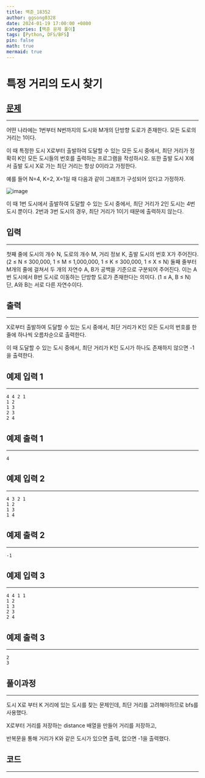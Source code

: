 ```yaml
---
title: 백준_18352
author: ggsong0328
date: 2024-01-19 17:00:00 +0800
categories: [백준 문제 풀이]
tags: [Python, DFS/BFS]
pin: false
math: true
mermaid: true
---
```


# 특정 거리의 도시 찾기

## **[문제](https://www.acmicpc.net/problem/18352)**

---

어떤 나라에는 1번부터 N번까지의 도시와 M개의 단방향 도로가 존재한다. 모든 도로의 거리는 1이다.

이 때 특정한 도시 X로부터 출발하여 도달할 수 있는 모든 도시 중에서, 최단 거리가 정확히 K인 모든 도시들의 번호를 출력하는 프로그램을 작성하시오. 또한 출발 도시 X에서 출발 도시 X로 가는 최단 거리는 항상 0이라고 가정한다.

예를 들어 N=4, K=2, X=1일 때 다음과 같이 그래프가 구성되어 있다고 가정하자.

![image](https://upload.acmicpc.net/a5e311d7-7ce4-4638-88a5-3665fb4459e5/-/preview/)

이 때 1번 도시에서 출발하여 도달할 수 있는 도시 중에서, 최단 거리가 2인 도시는 4번 도시 뿐이다. 2번과 3번 도시의 경우, 최단 거리가 1이기 때문에 출력하지 않는다.

## **입력**

---

첫째 줄에 도시의 개수 N, 도로의 개수 M, 거리 정보 K, 출발 도시의 번호 X가 주어진다. (2 ≤ N ≤ 300,000, 1 ≤ M ≤ 1,000,000, 1 ≤ K ≤ 300,000, 1 ≤ X ≤ N) 둘째 줄부터 M개의 줄에 걸쳐서 두 개의 자연수 A, B가 공백을 기준으로 구분되어 주어진다. 이는 A번 도시에서 B번 도시로 이동하는 단방향 도로가 존재한다는 의미다. (1 ≤ A, B ≤ N) 단, A와 B는 서로 다른 자연수이다.

## **출력**

---

X로부터 출발하여 도달할 수 있는 도시 중에서, 최단 거리가 K인 모든 도시의 번호를 한 줄에 하나씩 오름차순으로 출력한다.

이 때 도달할 수 있는 도시 중에서, 최단 거리가 K인 도시가 하나도 존재하지 않으면 -1을 출력한다.

## 예제 입력 1

---

    4 4 2 1
    1 2
    1 3
    2 3
    2 4

## 예제 출력 1

---

    4

## 예제 입력 2

---

    4 3 2 1
    1 2
    1 3
    1 4

## 예제 출력 2

---

    -1

## 예제 입력 3

---

    4 4 1 1
    1 2
    1 3
    2 3
    2 4

## 예제 출력 3

---

    2
    3

## **풀이과정**

---

도시 X로 부터 K 거리에 있는 도시를 찾는 문제인데, 최단 거리를 고려해야하므로 bfs를 사용했다.

X로부터 거리를 저장하는 distance 배열을 만들어 거리를 저장하고,

반복문을 통해 거리가 K와 같은 도시가 있으면 출력, 없으면 -1을 출력했다.

## **코드**

---

<script src="https://gist.github.com/ggsong0328/0ae98a11a2a995d2046bfbbcebaa6823.js"></script>
